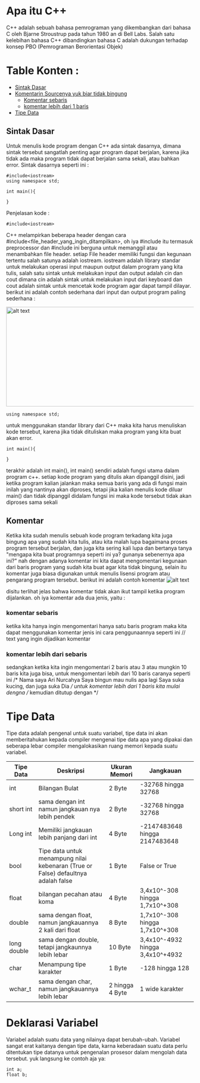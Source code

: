 # Apa itu C++
C++ adalah sebuah bahasa pemrograman yang dikembangkan dari bahasa C oleh Bjarne Stroustrup pada tahun 1980 an di Bell Labs. Salah satu kelebihan bahasa C++ dibandingkan bahasa C adalah dukungan terhadap konsep PBO (Pemrograman Berorientasi Objek)



# Table Konten : 
* [Sintak Dasar](#sintak-dasar)
* [Komentarin Sourcenya yuk biar tidak bingung](#komentar)
    * [Komentar sebaris](#komentar-sebaris)
    * [komentar lebih dari 1 baris](#komentar-lebih-dari-sebaris)
* [Tipe Data](#tipe-data)


## Sintak Dasar
Untuk menulis kode program dengan C++ ada sintak dasarnya, dimana sintak tersebut sangatlah penting agar program dapat berjalan, karena jika tidak ada maka program tidak dapat berjalan sama sekali, atau bahkan error. Sintak dasarnya seperti ini :

    #include<iostream>
    using namespace std;

    int main(){

    }

Penjelasan kode :

    #include<iostream> 
    
 C++ melampirkan beberapa header dengan cara #include<file_header_yang_ingin_ditampilkan>,
oh iya #include itu termasuk preprocessor dan #include ini berguna untuk memanggil atau menambahkan file header.
setiap File header memiliki fungsi dan kegunaan tertentu salah satunya adalah iostream. 
iostream adalah library standar untuk melakukan operasi input maupun output dalam program 
yang kita tulis, salah satu sintak untuk melakukan input dan output adalah cin 
dan cout dimana cin adalah sintak untuk melakukan input dari keyboard dan
cout adalah sintak untuk mencetak kode program agar dapat tampil dilayar.
berikut ini adalah contoh sederhana dari input dan output program paling sederhana : 

<img src="https://github.com/NurcahyaAri/Belajar-Cplusplus/blob/master/images/basic%20input%20output%20.gif" alt="alt text" width="510px" height="267px" alt="input output sederhana" title="input output sederhana">

    using namespace std;

 untuk menggunakan standar library dari C++ maka kita harus menuliskan kode tersebut, karena jika tidak 
 dituliskan maka program yang kita buat akan error.

    int main(){

    }
 
terakhir adalah int main(), int main() sendiri adalah fungsi utama dalam program c++. setiap kode program yang ditulis akan dipanggil disini, jadi ketika program kalian jalankan maka semua baris yang ada di fungsi main inilah yang nantinya akan diproses, tetapi jika kalian menulis kode diluar main() dan tidak dipanggil didalam fungsi ini maka kode tersebut tidak akan diproses sama sekali


## Komentar
Ketika kita sudah menulis sebuah kode program terkadang kita juga bingung apa yang sudah kita tulis, atau kita malah lupa bagaimana proses program tersebut berjalan, dan juga kita sering kali lupa dan bertanya tanya "mengapa kita buat programnya seperti ini ya? gunanya sebenernya apa ini?" nah dengan adanya komentar ini kita dapat mengomentari kegunaan dari baris program yang sudah kita buat agar kita tidak bingung, selain itu komentar juga biasa digunakan untuk menulis lisensi program atau pengarang program tersebut. berikut ini adalah contoh komentar
<img src="https://github.com/NurcahyaAri/Belajar-Cplusplus/blob/master/images/komentar.png" alt="alt text" alt="input output sederhana" title="input output sederhana">

disitu terlihat jelas bahwa komentar tidak akan ikut tampil ketika program dijalankan. oh iya komentar ada dua jenis, yaitu : 

### komentar sebaris
ketika kita hanya ingin mengomentari hanya satu baris program maka kita dapat menggunakan komentar jenis ini cara penggunaannya seperti ini
    // text yang ingin dijadikan komentar

### komentar lebih dari sebaris
sedangkan ketika kita ingin mengomentari 2 baris atau 3 atau mungkin 10 baris kita juga bisa, untuk mengomentari lebih dari 10 baris caranya seperti ini
    /* Nama saya Ari Nurcahya
       Saya bingun mau nulis apa lagi
       Saya suka kucing, dan juga suka Dia
    */
untuk komentar lebih dari 1 baris kita mulai dengna /* kemudian ditutup dengan */

# Tipe Data
Tipe data adalah pengenal untuk suatu variabel, tipe data ini akan memberitahukan kepada compiler mengenai tipe data apa yang dipakai dan seberapa lebar compiler mengalokasikan ruang memori kepada suatu variabel.

| Tipe Data | Deskripsi | Ukuran Memori | Jangkauan |
|-----------|-----------|---------------|-----------|
| int       | Bilangan Bulat| 2 Byte    | -32768 hingga 32768|
| short int | sama dengan int namun jangkauan nya lebih pendek| 2 Byte | -32768 hingga 32768 |
| Long int | Memiliki jangkauan lebih panjang dari int | 4 Byte | -2147483648 hingga 2147483648 |
| bool | Tipe data untuk menampung nilai kebenaran (True or False) defaultnya adalah false | 1 Byte | False or True |
| float | bilangan pecahan atau koma | 4 Byte | 3,4x10^-308 hingga 1,7x10^+308 |
| double | sama dengan float, namun jangkauannya 2 kali dari float | 8 Byte | 1,7x10^-308 hingga 1,7x10^+308 |
| long double | sama dengan double, tetapi jangkaunnya lebih lebar | 10 Byte | 3,4x10^-4932 hingga 3,4x10^+4932 |
| char | Menampung tipe karakter | 1 Byte | -128 hingga 128 |
| wchar_t | sama dengan char, namun jangkauannya lebih lebar | 2 hingga 4 Byte | 1 wide karakter |
    
# Deklarasi Variabel
Variabel adalah suatu data yang nilainya dapat berubah-ubah. Variabel sangat erat kaitanya dengan tipe data, karna keberadaan suatu data perlu ditentukan tipe datanya untuk pengenalan prosesor dalam mengolah data tersebut. yuk langsung ke contoh aja ya:

```
int a;
float b;
```




